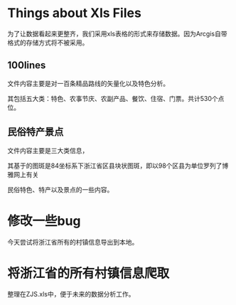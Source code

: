 # Things about Xls Files

为了让数据看起来更整齐，我们采用xls表格的形式来存储数据。因为Arcgis自带格式的存储方式将不被采用。



## 100lines

文件内容主要是对一百条精品路线的矢量化以及特色分析。

其包括五大类：特色、农事节庆、农副产品、餐饮、住宿、门票。共计530个点位。



## 民俗特产景点

文件内容主要是三大类信息，

其基于的图斑是84坐标系下浙江省区县块状图斑，即以98个区县为单位罗列了博雅网上有关

民俗特色、特产以及景点的一些内容。



# 修改一些bug

今天尝试将浙江省所有的村镇信息导出到本地。



# 将浙江省的所有村镇信息爬取

整理在ZJS.xls中，便于未来的数据分析工作。